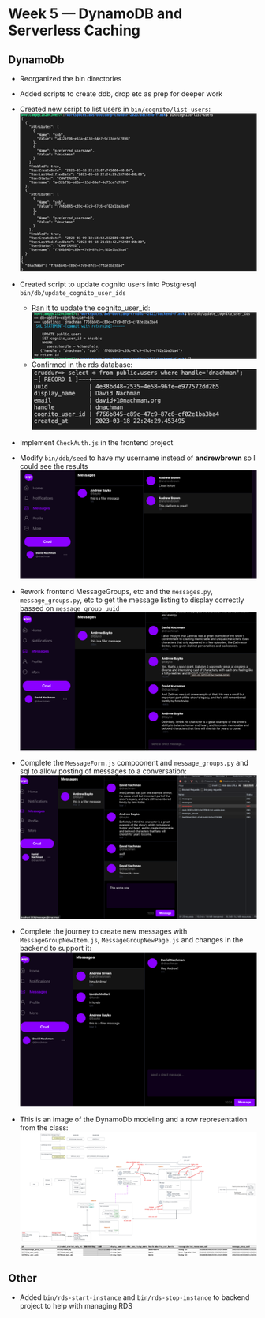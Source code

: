 # Week 5 — DynamoDB and Serverless Caching

## DynamoDb

- Reorganized the bin directories
- Added scripts to create ddb, drop etc as prep for deeper work
- Created new script to list users in `bin/cognito/list-users`:
  ![list users](assets/wk5/list-users.png)
- Created script to update cognito users into Postgresql `bin/db/update_cognito_user_ids`

  - Ran it to update the cognito_user_id:
    ![output from update_cognito_user_ids](assets/wk5/update-cognito-ids.png)
  - Confirmed in the rds database:
    ![updated postgres](assets/wk5/updated-postgres.png)

- Implement `CheckAuth.js` in the frontend project
- Modify `bin/ddb/seed` to have my username instead of **andrewbrown** so I could see the results
  ![](assets/wk5/messages-loading.png)
- Rework frontend MessageGroups, etc and the `messages.py`, `message_groups.py`, etc to get the message listing to display correctly bassed on `message_group_uuid`
  ![message group listing](assets/wk5/messages-listing.png)
- Complete the `MessageForm.js` compoonent and `message_groups.py` and sql to allow posting of messages to a conversation:
  ![post message](assets/wk5/post-message-working.png)
- Complete the journey to create new messages with `MessageGroupNewItem.js`, `MessageGroupNewPage.js` and changes in the backend to support it:
  ![new message working](assets/wk5/new-messages-working.png)

- This is an image of the DynamoDb modeling and a row representation from the class:
  ![ddb model](assets/wk5/ddb-model.png)
  ![ddb model](assets/wk5/ddb-rows.png)

## Other

- Added `bin/rds-start-instance` and `bin/rds-stop-instance` to backend project to help with managing RDS
